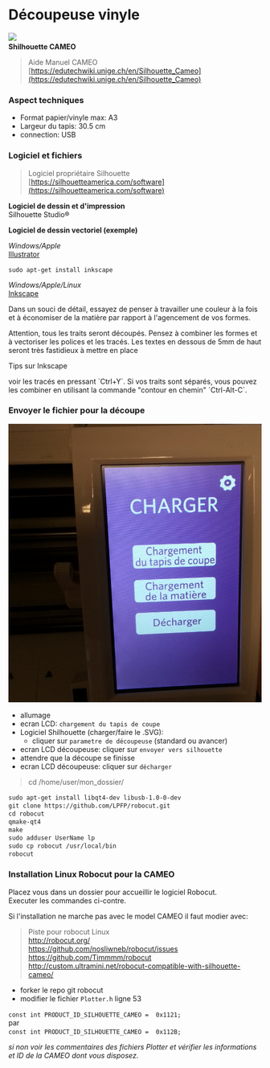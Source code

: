 # Découpeuse vinyle

![](https://www.silhcdn.com/2/i/regions/2/logo.png)  
**Shilhouette CAMEO**

>Aide Manuel CAMEO  
>[https://edutechwiki.unige.ch/en/Silhouette_Cameo](https://edutechwiki.unige.ch/en/Silhouette_Cameo)

### Aspect techniques

* Format papier/vinyle max: A3
* Largeur du tapis: 30.5 cm
* connection: USB

### Logiciel et fichiers

>Logiciel propriétaire Silhouette  
>[https://silhouetteamerica.com/software](https://silhouetteamerica.com/software)

**Logiciel de dessin et d'impression**  
Silhouette Studio®

**Logiciel de dessin vectoriel (exemple)**

*Windows/Apple*  
[Illustrator](https://www.adobe.com/fr/products/illustrator.html)

```shell
sudo apt-get install inkscape
```

*Windows/Apple/Linux*  
[Inkscape](https://inkscape.org/fr/telecharger/)

Dans un souci de détail, essayez de penser à travailler une couleur à la fois et à économiser de la matière par rapport à l'agencement de vos formes.
<aside class="warning">
Attention, tous les traits seront découpés.  
Pensez à combiner les formes et à vectoriser les polices et les tracés.  
Les textes en dessous de 5mm de haut seront très fastidieux à mettre en place
</aside>

Tips sur Inkscape
<aside class="notice">
voir les tracés en pressant `Ctrl+Y`.  
Si vos traits sont séparés, vous pouvez les combiner en utilisant la commande "contour en chemin" `Ctrl-Alt-C`.
</aside>

### Envoyer le fichier pour la découpe

![repetier3D](../images/cameo/cameo_lcd.jpg)

* allumage
* ecran LCD: `chargement du tapis de coupe`
* Logiciel Shilhouette (charger/faire le .SVG):
  - cliquer sur `parametre de découpeuse` (standard ou avancer)
* ecran LCD découpeuse: cliquer sur `envoyer vers silhouette`
* attendre que la découpe se finisse
* ecran LCD découpeuse: cliquer sur `décharger`

> cd /home/user/mon_dossier/

```shell
sudo apt-get install libqt4-dev libusb-1.0-0-dev
git clone https://github.com/LPFP/robocut.git
cd robocut
qmake-qt4
make
sudo adduser UserName lp
sudo cp robocut /usr/local/bin
robocut
```

### Installation Linux Robocut pour la CAMEO

Placez vous dans un dossier pour accueillir le logiciel Robocut.  
Executer les commandes ci-contre.

Si l'installation ne marche pas avec le model CAMEO
il faut modier avec:

>Piste pour robocut Linux  
>http://robocut.org/  
>https://github.com/nosliwneb/robocut/issues  
>https://github.com/Timmmm/robocut  
>http://custom.ultramini.net/robocut-compatible-with-silhouette-cameo/

* forker le repo git robocut
* modifier le fichier `Plotter.h` ligne 53

`const int PRODUCT_ID_SILHOUETTE_CAMEO =  0x1121;`  
par  
`const int PRODUCT_ID_SILHOUETTE_CAMEO =  0x112B;`

*si non voir les commentaires des fichiers Plotter et vérifier les informations et ID de la CAMEO dont vous disposez.*
